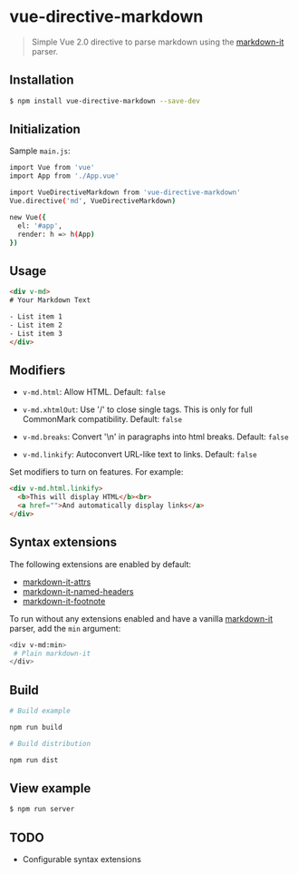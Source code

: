 # vue-directive-markdown

> Simple Vue 2.0 directive to parse markdown using the [markdown-it](https://github.com/markdown-it/markdown-it) parser.

## Installation

```bash
$ npm install vue-directive-markdown --save-dev
```

## Initialization

Sample ```main.js```:

```bash
import Vue from 'vue'
import App from './App.vue'

import VueDirectiveMarkdown from 'vue-directive-markdown'
Vue.directive('md', VueDirectiveMarkdown)

new Vue({
  el: '#app',
  render: h => h(App)
})
```

## Usage

```html
<div v-md>
# Your Markdown Text

- List item 1
- List item 2
- List item 3
</div>
```

## Modifiers

- ```v-md.html```: Allow HTML. Default: ```false```

- ```v-md.xhtmlOut```:  Use '/' to close single tags. This is only for full CommonMark compatibility. Default: ```false```

- ```v-md.breaks```: Convert '\n' in paragraphs into html breaks. Default: ```false```

- ```v-md.linkify```: Autoconvert URL-like text to links. Default: ```false```

Set modifiers to turn on features. For example:

```html
<div v-md.html.linkify>
  <b>This will display HTML</b><br>
  <a href="">And automatically display links</a>
</div>
```

## Syntax extensions

The following extensions are enabled by default:
- [markdown-it-attrs]()
- [markdown-it-named-headers]()
- [markdown-it-footnote]()

To run without any extensions enabled and have a vanilla [markdown-it](https://github.com/markdown-it/markdown-it) parser, add the ```min```  argument:

```bash
<div v-md:min>
 # Plain markdown-it
</div>
```

## Build

```bash
# Build example

npm run build

# Build distribution

npm run dist
```

## View example

```bash
$ npm run server
```

## TODO

- Configurable syntax extensions
